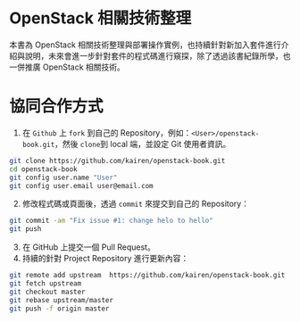 # OpenStack 相關技術整理
本書為 OpenStack 相關技術整理與部署操作實例，也持續針對新加入套件進行介紹與說明，未來會進一步針對套件的程式碼進行窺探，除了透過該書紀錄所學，也一併推廣 OpenStack 相關技術。


# 協同合作方式
1. 在 ```Github``` 上 ```fork``` 到自己的 Repository，例如：```<User>/openstack-book.git```，然後 ```clone```到 local 端，並設定 Git 使用者資訊。

 ```sh
git clone https://github.com/kairen/openstack-book.git
cd openstack-book
git config user.name "User"
git config user.email user@email.com
```
2. 修改程式碼或頁面後，透過 ```commit``` 來提交到自己的 Repository：

 ```sh
git commit -am "Fix issue #1: change helo to hello"
git push
```
3. 在 GitHub 上提交一個 Pull Request。
4. 持續的針對 Project Repository 進行更新內容：

 ```sh
 git remote add upstream  https://github.com/kairen/openstack-book.git
 git fetch upstream
 git checkout master
 git rebase upstream/master
 git push -f origin master
 ```
